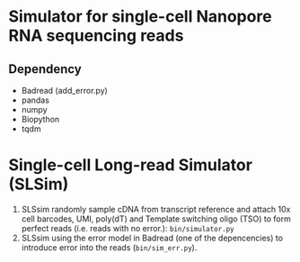 # Simulator for single-cell Nanopore RNA sequencing reads

## Dependency

* Badread (add_error.py)
* pandas
* numpy
* Biopython
* tqdm

#  Single-cell Long-read Simulator (SLSim)

1. SLSsim randomly sample cDNA from transcript reference and attach 10x cell barcodes, UMI, poly(dT) and Template switching oligo (TSO) to form perfect reads (i.e. reads with no error.): `bin/simulator.py`
2. SLSsim using the error model in Badread (one of the depencencies) to introduce error into the reads (`bin/sim_err.py`). 
